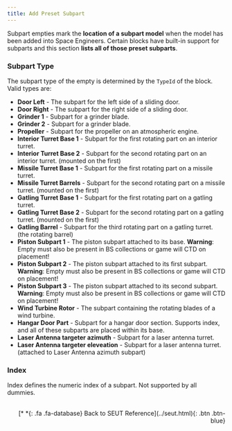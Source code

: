 ```yaml
---
title: Add Preset Subpart
---
```

Subpart empties mark the **location of a subpart model** when the model has been added into Space Engineers. Certain blocks have built-in support for subparts and this section **lists all of those preset subparts**.

### Subpart Type
The subpart type of the empty is determined by the `TypeId` of the block. Valid types are:

* **Door Left** - The subpart for the left side of a sliding door.
* **Door Right** - The subpart for the right side of a sliding door.
* **Grinder 1** - Subpart for a grinder blade.
* **Grinder 2** - Subpart for a grinder blade.
* **Propeller** - Subpart for the propeller on an atmospheric engine.
* **Interior Turret Base 1** - Subpart for the first rotating part on an interior turret.
* **Interior Turret Base 2** - Subpart for the second rotating part on an interior turret. (mounted on the first)
* **Missile Turret Base 1** - Subpart for the first rotating part on a missile turret.
* **Missile Turret Barrels** - Subpart for the second rotating part on a missile turret. (mounted on the first)
* **Gatling Turret Base 1** - Subpart for the first rotating part on a gatling turret.
* **Gatling Turret Base 2** - Subpart for the second rotating part on a gatling turret. (mounted on the first)
* **Gatling Barrel** - Subpart for the third rotating part on a gatling turret. (the rotating barrel)
* **Piston Subpart 1** - The piston subpart attached to its base. **Warning**: Empty must also be present in BS collections or game will CTD on placement!
* **Piston Subpart 2** - The piston subpart attached to its first subpart. **Warning**: Empty must also be present in BS collections or game will CTD on placement!
* **Piston Subpart 3** - The piston subpart attached to its second subpart. **Warning**: Empty must also be present in BS collections or game will CTD on placement!
* **Wind Turbine Rotor** - The subpart containing the rotating blades of a wind turbine.
* **Hangar Door Part** - Subpart for a hangar door section. Supports index, and all of these subparts are placed within its base.
* **Laser Antenna targeter azimuth** - Subpart for a laser antenna turret.
* **Laser Antenna targeter eleveation** - Subpart for a laser antenna turret. (attached to Laser Antenna azimuth subpart)

### Index
Index defines the numeric index of a subpart. Not supported by all dummies.
<br><br/>
<p style="text-align:right">[*&nbsp;*{: .fa .fa-database} Back to SEUT Reference](../seut.html){: .btn .btn-blue}</p>

